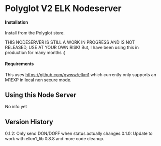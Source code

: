 # Polyglot V2 ELK Nodeserver

#### Installation

Install from the Polyglot store.

THIS NODESERVER IS STILL A WORK IN PROGRESS AND IS NOT RELEASED, USE AT YOUR OWN RISK!
But, I have been using this in production for many months :)

#### Requirements

This uses https://github.com/gwww/elkm1 which currently only supports an M1EXP in local non secure mode.

## Using this Node Server

No info yet

## Version History

0.1.2: Only send DON/DOFF when status actually changes
0.1.0: Update to work with elkm1_lib 0.8.8 and more code cleanup.
